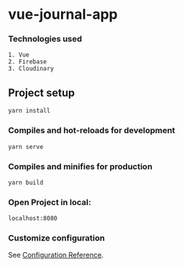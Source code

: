 # vue-journal-app

### Technologies used
```
1. Vue
2. Firebase
3. Cloudinary
```

## Project setup
```
yarn install
```

### Compiles and hot-reloads for development
```
yarn serve
```

### Compiles and minifies for production
```
yarn build
```

### Open Project in local:
```
localhost:8080
```

### Customize configuration
See [Configuration Reference](https://cli.vuejs.org/config/).
